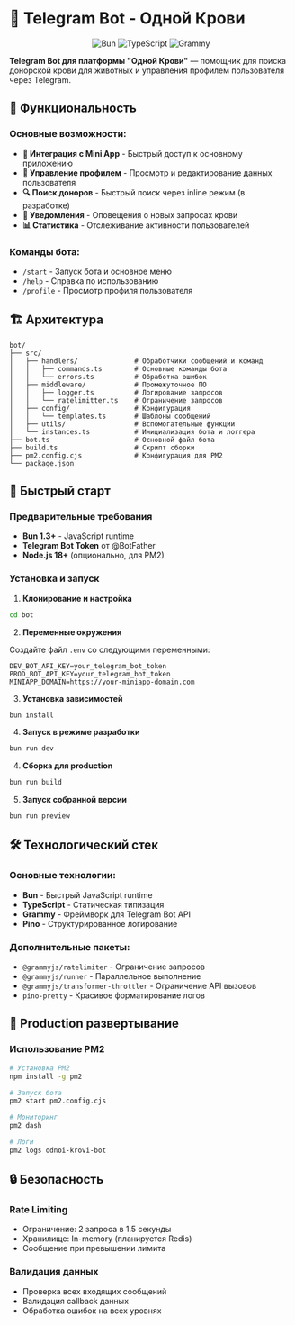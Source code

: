 # 🤖 Telegram Bot - Одной Крови

<div align="center">

![Bun](https://img.shields.io/badge/Bun-1.3+-000000?style=for-the-badge&logo=bun&logoColor=white) ![TypeScript](https://img.shields.io/badge/TypeScript-5.0+-3178C6?style=for-the-badge&logo=typescript&logoColor=white) ![Grammy](https://img.shields.io/badge/Grammy-1.38+-00ADD8?style=for-the-badge&logo=telegram&logoColor=white)

</div>

**Telegram Bot для платформы "Одной Крови"** — помощник для поиска донорской крови для животных и управления профилем пользователя через Telegram.

## 🎯 Функциональность

### Основные возможности:
- **📱 Интеграция с Mini App** - Быстрый доступ к основному приложению
- **👤 Управление профилем** - Просмотр и редактирование данных пользователя
- **🔍 Поиск доноров** - Быстрый поиск через inline режим (в разработке)
- **🔔 Уведомления** - Оповещения о новых запросах крови
- **📊 Статистика** - Отслеживание активности пользователей

### Команды бота:
- `/start` - Запуск бота и основное меню
- `/help` - Справка по использованию
- `/profile` - Просмотр профиля пользователя

## 🏗️ Архитектура

```
bot/
├── src/
│   ├── handlers/              # Обработчики сообщений и команд
│   │   ├── commands.ts        # Основные команды бота
│   │   └── errors.ts          # Обработка ошибок
│   ├── middleware/            # Промежуточное ПО
│   │   ├── logger.ts          # Логирование запросов
│   │   └── ratelimitter.ts    # Ограничение запросов
│   ├── config/                # Конфигурация
│   │   └── templates.ts       # Шаблоны сообщений
│   ├── utils/                 # Вспомогательные функции
│   └── instances.ts           # Инициализация бота и логгера
├── bot.ts                     # Основной файл бота
├── build.ts                   # Скрипт сборки
├── pm2.config.cjs             # Конфигурация для PM2
└── package.json
```

## 🚀 Быстрый старт

### Предварительные требования

- **Bun 1.3+** - JavaScript runtime
- **Telegram Bot Token** от @BotFather
- **Node.js 18+** (опционально, для PM2)

### Установка и запуск

1. **Клонирование и настройка**
```bash
cd bot
```

2. **Переменные окружения**

Создайте файл `.env` со следующими переменными:

```env
DEV_BOT_API_KEY=your_telegram_bot_token
PROD_BOT_API_KEY=your_telegram_bot_token
MINIAPP_DOMAIN=https://your-miniapp-domain.com
```


3. **Установка зависимостей**
```bash
bun install
```

4. **Запуск в режиме разработки**
```bash
bun run dev
```

4. **Сборка для production**
```bash
bun run build
```

5. **Запуск собранной версии**
```bash
bun run preview
```

## 🛠️ Технологический стек

### Основные технологии:
- **Bun** - Быстрый JavaScript runtime
- **TypeScript** - Статическая типизация
- **Grammy** - Фреймворк для Telegram Bot API
- **Pino** - Структурированное логирование

### Дополнительные пакеты:
- `@grammyjs/ratelimiter` - Ограничение запросов
- `@grammyjs/runner` - Параллельное выполнение
- `@grammyjs/transformer-throttler` - Ограничение API вызовов
- `pino-pretty` - Красивое форматирование логов


## 🚀 Production развертывание

### Использование PM2

```bash
# Установка PM2
npm install -g pm2

# Запуск бота
pm2 start pm2.config.cjs

# Мониторинг
pm2 dash

# Логи
pm2 logs odnoi-krovi-bot
```

## 🔒 Безопасность

### Rate Limiting
- Ограничение: 2 запроса в 1.5 секунды
- Хранилище: In-memory (планируется Redis)
- Сообщение при превышении лимита

### Валидация данных
- Проверка всех входящих сообщений
- Валидация callback данных
- Обработка ошибок на всех уровнях
